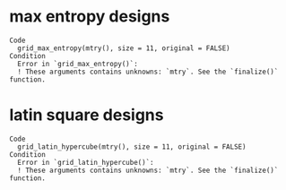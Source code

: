 # max entropy designs

    Code
      grid_max_entropy(mtry(), size = 11, original = FALSE)
    Condition
      Error in `grid_max_entropy()`:
      ! These arguments contains unknowns: `mtry`. See the `finalize()` function.

# latin square designs

    Code
      grid_latin_hypercube(mtry(), size = 11, original = FALSE)
    Condition
      Error in `grid_latin_hypercube()`:
      ! These arguments contains unknowns: `mtry`. See the `finalize()` function.

